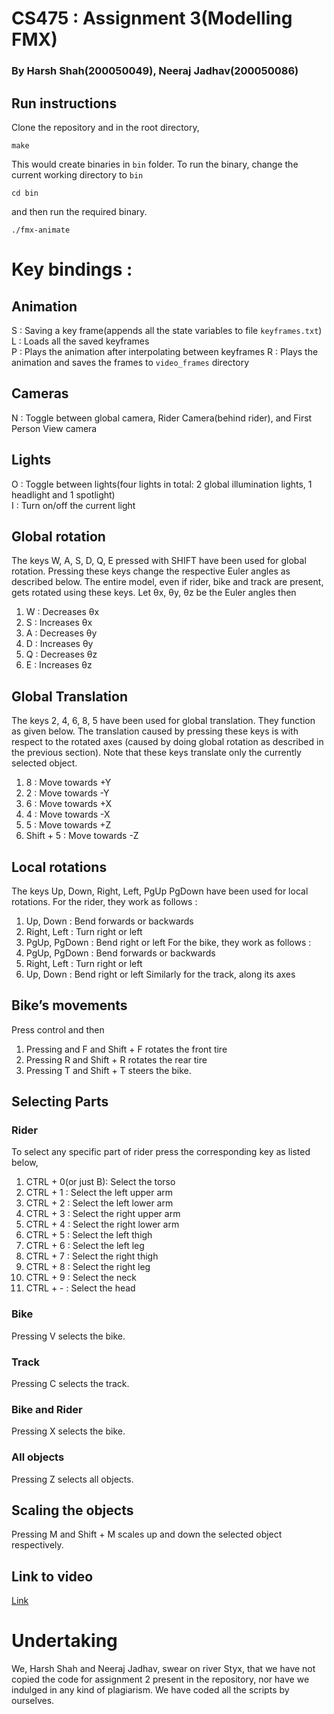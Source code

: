 # CS475 : Assignment 3(Modelling FMX)
### By Harsh Shah(200050049), Neeraj Jadhav(200050086)

## Run instructions
Clone the repository and in the root directory,
```
make
```
This would create binaries in `bin` folder. To run the binary, change the current working directory to `bin`
```
cd bin 
``` 
and then run the required binary.
```
./fmx-animate
```

# Key bindings :  
## Animation
S : Saving a key frame(appends all the state variables to file `keyframes.txt`)  
L : Loads all the saved keyframes  
P : Plays the animation after interpolating between keyframes
R : Plays the animation and saves the frames to `video_frames` directory

## Cameras
N : Toggle between global camera, Rider Camera(behind rider), and First Person View camera 

## Lights
O : Toggle between lights(four lights in total: 2 global illumination lights, 1 headlight and 1 spotlight)  
I : Turn on/off the current light


## Global rotation
The keys W, A, S, D, Q, E pressed with SHIFT have been used for global rotation. Pressing these
keys change the respective Euler angles as described below. The entire model, even
if rider, bike and track are present, gets rotated using these keys.
Let θx, θy, θz be the Euler angles then
1. W : Decreases θx
2. S : Increases θx
3. A : Decreases θy
4. D : Increases θy
5. Q : Decreases θz
6. E : Increases θz

## Global Translation
The keys 2, 4, 6, 8, 5 have been used for global translation. They function as given
below. The translation caused by pressing these keys is with respect to the rotated
axes (caused by doing global rotation as described in the previous section). Note
that these keys translate only the currently selected object. 
1. 8 : Move towards +Y
2. 2 : Move towards -Y
3. 6 : Move towards +X
4. 4 : Move towards -X
5. 5 : Move towards +Z
6. Shift + 5 : Move towards -Z

## Local rotations
The keys Up, Down, Right, Left, PgUp PgDown have been used for local
rotations. For the rider, they work as follows :
1. Up, Down : Bend forwards or backwards
2. Right, Left : Turn right or left
3. PgUp, PgDown : Bend right or left
For the bike, they work as follows :
1. PgUp, PgDown : Bend forwards or backwards
2. Right, Left : Turn right or left
3. Up, Down : Bend right or left
Similarly for the track, along its axes

## Bike’s movements
Press control and then
1. Pressing and  F and Shift + F rotates the front tire 
2. Pressing R and Shift + R rotates the rear tire
3. Pressing T and Shift + T steers the bike.

## Selecting Parts
### Rider
To select any specific part of rider press the corresponding key as listed below,
1. CTRL + 0(or just B): Select the torso
2. CTRL + 1 : Select the left upper arm
3. CTRL + 2 : Select the left lower arm
4. CTRL + 3 : Select the right upper arm
5. CTRL + 4 : Select the right lower arm
6. CTRL + 5 : Select the left thigh
7. CTRL + 6 : Select the left leg
8. CTRL + 7 : Select the right thigh
9. CTRL + 8 : Select the right leg
10. CTRL +  9 : Select the neck
11. CTRL +  - : Select the head

### Bike
Pressing V selects the bike.

### Track
Pressing C selects the track.

### Bike and Rider
Pressing X selects the bike.

### All objects
Pressing Z selects all objects.

## Scaling the objects
Pressing M and Shift + M scales up and down the selected object respectively.

## Link to video
[Link](https://youtu.be/JisHq4VOFTY)

# Undertaking
We, Harsh Shah and Neeraj Jadhav, swear on river Styx, that we have not copied the code for assignment 2 present in the repository, nor have we indulged in any kind of plagiarism. We have coded all the scripts by ourselves.
